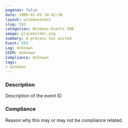 ```yaml
---
pagenav: false
date: 1800-01-01 14:42:38
layout: windowsevent
slug: 593
categories: Windows-Events 500
image: placeholder.png
summary: A process has exited
Event: 593
Log: Unknown
SIEM: Unknown
Compliance: Unknown
tags:
- windows
---
```


### Description

Description of the event ID

### Compliance

Reason why this may or may not be compliance related.
